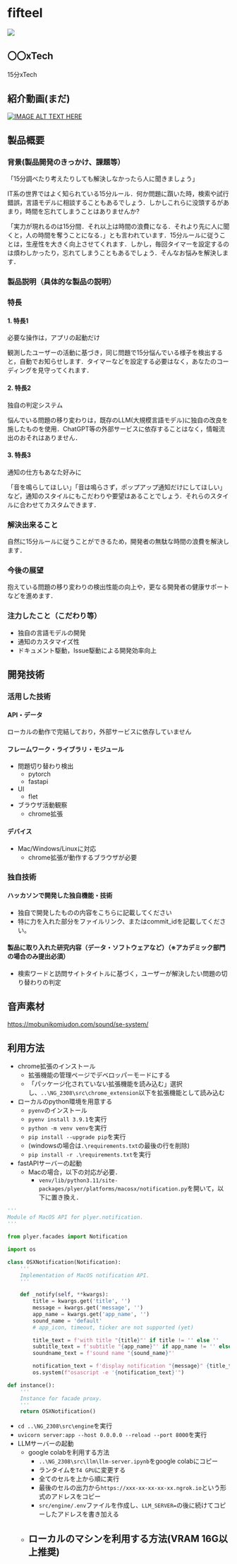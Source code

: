 # fifteel

![](resources/logo/logo_round.png)


## 〇〇xTech
15分xTech


## 紹介動画(まだ)
[![IMAGE ALT TEXT HERE](https://jphacks.com/wp-content/uploads/2023/07/JPHACKS2023_ogp.png)](https://www.youtube.com/watch?v=yYRQEdfGjEg)

## 製品概要
### 背景(製品開発のきっかけ、課題等）
「15分調べたり考えたりしても解決しなかったら人に聞きましょう」

IT系の世界ではよく知られている15分ルール．何か問題に躓いた時，検索や試行錯誤，言語モデルに相談することもあるでしょう．しかしこれらに没頭するがあまり，時間を忘れてしまうことはありませんか?

「実力が現れるのは15分間．それ以上は時間の浪費になる．それより先に人に聞くと，人の時間を奪うことになる．」とも言われています．15分ルールに従うことは，生産性を大きく向上させてくれます．しかし，毎回タイマーを設定するのは煩わしかったり，忘れてしまうこともあるでしょう．そんなお悩みを解決します．

### 製品説明（具体的な製品の説明）
### 特長
#### 1. 特長1
必要な操作は，アプリの起動だけ

観測したユーザーの活動に基づき，同じ問題で15分悩んでいる様子を検出すると，自動でお知らせします．タイマーなどを設定する必要はなく，あなたのコーディングを見守ってくれます．
#### 2. 特長2
独自の判定システム

悩んでいる問題の移り変わりは，既存のLLM(大規模言語モデル)に独自の改良を施したものを使用．ChatGPT等の外部サービスに依存することはなく，情報流出のおそれはありません．
#### 3. 特長3
通知の仕方もあなた好みに

「音を鳴らしてほしい」「音は鳴らさず，ポップアップ通知だけにしてほしい」など，通知のスタイルにもこだわりや要望はあることでしょう．それらのスタイルに合わせてカスタムできます．

### 解決出来ること
自然に15分ルールに従うことができるため，開発者の無駄な時間の浪費を解決します．
### 今後の展望
抱えている問題の移り変わりの検出性能の向上や，更なる開発者の健康サポートなどを進めます．
### 注力したこと（こだわり等）
* 独自の言語モデルの開発
* 通知のカスタマイズ性
* ドキュメント駆動，Issue駆動による開発効率向上

## 開発技術
### 活用した技術
#### API・データ
ローカルの動作で完結しており，外部サービスに依存していません

#### フレームワーク・ライブラリ・モジュール
* 問題切り替わり検出
  * pytorch
  * fastapi
* UI
  * flet
* ブラウザ活動観察
  * chrome拡張

#### デバイス
* Mac/Windows/Linuxに対応
  * chrome拡張が動作するブラウザが必要

### 独自技術
#### ハッカソンで開発した独自機能・技術
* 独自で開発したものの内容をこちらに記載してください
* 特に力を入れた部分をファイルリンク、またはcommit_idを記載してください。

#### 製品に取り入れた研究内容（データ・ソフトウェアなど）（※アカデミック部門の場合のみ提出必須）
* 検索ワードと訪問サイトタイトルに基づく，ユーザーが解決したい問題の切り替わりの判定

## 音声素材
https://mobunikomiudon.com/sound/se-system/

## 利用方法
- chrome拡張のインストール
  - 拡張機能の管理ページでデベロッパーモードにする
  - 「パッケージ化されていない拡張機能を読み込む」選択し、`..\NG_2308\src\chrome_extension`以下を拡張機能として読み込む
- ローカルのpython環境を用意する
  - `pyenv`のインストール
  - `pyenv install 3.9.1`を実行
  - `python -m venv venv`を実行
  - `pip install --upgrade pip`を実行
  - (windowsの場合は`.\requirements.txt`の最後の行を削除)
  - `pip install -r .\requirements.txt`を実行
- fastAPIサーバーの起動
  - Macの場合，以下の対応が必要．
    - `venv/lib/python3.11/site-packages/plyer/platforms/macosx/notification.py`を開いて，以下に置き換え．
```python
'''
Module of MacOS API for plyer.notification.
'''

from plyer.facades import Notification

import os

class OSXNotification(Notification):
    '''
    Implementation of MacOS notification API.
    '''

    def _notify(self, **kwargs):
        title = kwargs.get('title', '')
        message = kwargs.get('message', '')
        app_name = kwargs.get('app_name', '')
        sound_name = 'default'
        # app_icon, timeout, ticker are not supported (yet)

        title_text = f'with title "{title}"' if title != '' else ''
        subtitle_text = f'subtitle "{app_name}"' if app_name != '' else ''
        soundname_text = f'sound name "{sound_name}"'

        notification_text = f'display notification "{message}" {title_text} {subtitle_text} {soundname_text}'
        os.system(f"osascript -e '{notification_text}'")

def instance():
    '''
    Instance for facade proxy.
    '''
    return OSXNotification()
```
  - `cd ..\NG_2308\src\engine`を実行
  - `uvicorn server:app --host 0.0.0.0 --reload --port 8000`を実行
- LLMサーバーの起動
  -  google colabを利用する方法
     -  `..\NG_2308\src\llm\llm-server.ipynb`をgoogle colabにコピー
     -  ランタイムを`T4 GPU`に変更する
     -  全てのセルを上から順に実行
     -  最後のセルの出力から`https://xxx-xx-xx-xx-xx.ngrok.io`という形式のアドレスをコピー
     -  `src/engine/.env`ファイルを作成し、`LLM_SERVER=`の後に続けてコピーしたアドレスを書き加える
  -  ローカルのマシンを利用する方法(VRAM 16G以上推奨)
     -  